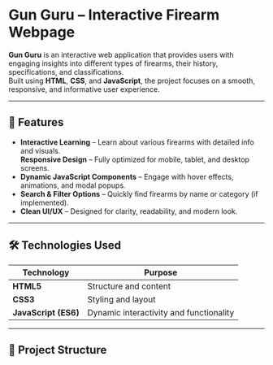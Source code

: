 # Gun Guru – Interactive Firearm Webpage

**Gun Guru** is an interactive web application that provides users with engaging insights into different types of firearms, their history, specifications, and classifications.  
Built using **HTML**, **CSS**, and **JavaScript**, the project focuses on a smooth, responsive, and informative user experience.

---

## 🌟 Features

-  **Interactive Learning** – Learn about various firearms with detailed info and visuals.  
   **Responsive Design** – Fully optimized for mobile, tablet, and desktop screens.  
-  **Dynamic JavaScript Components** – Engage with hover effects, animations, and modal popups.  
-  **Search & Filter Options** – Quickly find firearms by name or category (if implemented).  
-  **Clean UI/UX** – Designed for clarity, readability, and modern look.

---

## 🛠️ Technologies Used

| Technology | Purpose |
|-------------|----------|
| **HTML5** | Structure and content |
| **CSS3** | Styling and layout |
| **JavaScript (ES6)** | Dynamic interactivity and functionality |

---

## 📂 Project Structure

